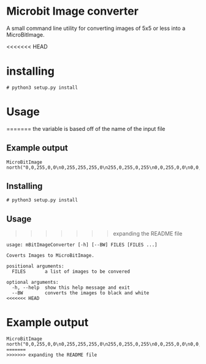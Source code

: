 Microbit Image converter
===

A small command line utility for converting images of 5x5 or less into a MicroBitImage.

<<<<<<< HEAD
# installing

```
# python3 setup.py install
```


# Usage
=======
the variable is based off of the name of the input file


## Example output

```
MicroBitImage north("0,0,255,0,0\n0,255,255,255,0\n255,0,255,0,255\n0,0,255,0,0\n0,0,255,0,0\n");
```

## Installing

```
# python3 setup.py install
```

## Usage
>>>>>>> expanding the README file

```
usage: mBitImageConverter [-h] [--BW] FILES [FILES ...]

Coverts Images to MicroBitImage.

positional arguments:
  FILES       a list of images to be convered

optional arguments:
  -h, --help  show this help message and exit
  --BW        converts the images to black and white
<<<<<<< HEAD
```

# Example output

```
MicroBitImage north("0,0,255,0,0\n0,255,255,255,0\n255,0,255,0,255\n0,0,255,0,0\n0,0,255,0,0\n");
=======
>>>>>>> expanding the README file
```